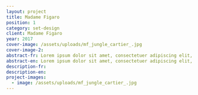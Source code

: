```yaml
---
layout: project
title: Madame Figaro
position: 1
category: set-design
client: Madame Figaro
year: 2017
cover-image: /assets/uploads/mf_jungle_cartier_.jpg
cover-image-2:
abstract-fr: Lorem ipsum dolor sit amet, consectetuer adipiscing elit, sed diam nonummy nibh euismod tincidunt ut laoreet dolore magna aliquam erat volutpat.
abstract-en: Lorem ipsum dolor sit amet, consectetuer adipiscing elit, sed diam nonummy nibh euismod tincidunt ut laoreet dolore magna aliquam erat volutpat.
description-fr:
description-en:
project-images:
  - image: /assets/uploads/mf_jungle_cartier_.jpg
---
```

